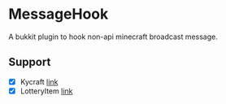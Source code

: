 # MessageHook
A bukkit plugin to hook non-api minecraft broadcast message.

## Support

- [x] Kycraft [link](https://forum.gamer.com.tw/C.php?bsn=18673&snA=92168)
- [x] LotteryItem [link](https://forum.gamer.com.tw/Co.php?bsn=18673&sn=905556)